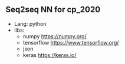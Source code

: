 ## Seq2seq NN for cp_2020

* Lang: python
* libs:
	* numpy https://numpy.org/
	* tensorflow https://www.tensorflow.org/
	* json
	* keras https://keras.io/